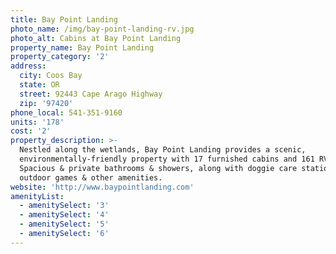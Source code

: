 ```yaml
---
title: Bay Point Landing
photo_name: /img/bay-point-landing-rv.jpg
photo_alt: Cabins at Bay Point Landing
property_name: Bay Point Landing
property_category: '2'
address:
  city: Coos Bay
  state: OR
  street: 92443 Cape Arago Highway
  zip: '97420'
phone_local: 541-351-9160
units: '178'
cost: '2'
property_description: >-
  Nestled along the wetlands, Bay Point Landing provides a scenic,
  environmentally-friendly property with 17 furnished cabins and 161 RV sites.
  Spacious & private bathrooms & showers, along with doggie care stations,
  outdoor games & other amenities.
website: 'http://www.baypointlanding.com'
amenityList:
  - amenitySelect: '3'
  - amenitySelect: '4'
  - amenitySelect: '5'
  - amenitySelect: '6'
---
```


